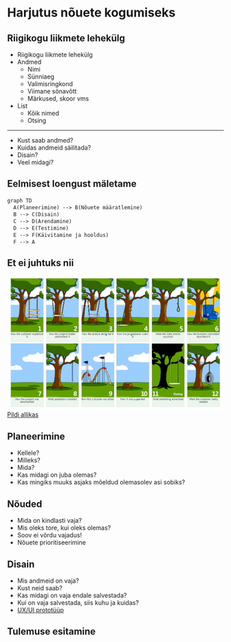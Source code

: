 # Harjutus nõuete kogumiseks

## Riigikogu liikmete lehekülg

- Riigikogu liikmete lehekülg
- Andmed
  - Nimi
  - Sünniaeg
  - Valimisringkond
  - Viimane sõnavõtt
  - Märkused, skoor vms
- List
  - Kõik nimed
  - Otsing

---

- Kust saab andmed?
- Kuidas andmeid säilitada?
- Disain?
- Veel midagi?

## Eelmisest loengust mäletame

```mermaid
graph TD
  A(Planeerimine) --> B(Nõuete määratlemine)
  B --> C(Disain)
  C --> D(Arendamine)
  D --> E(Testimine)
  E --> F(Käivitamine ja hooldus)
  F --> A
```

## Et ei juhtuks nii

![Projekti juthimine](Tree.jpg)  
[Pildi allikas](https://pmac-agpc.ca/sites/default/files/Tree.jpg)

## Planeerimine

- Kellele?
- Milleks?
- Mida?
- Kas midagi on juba olemas?
- Kas mingiks muuks asjaks mõeldud olemasolev asi sobiks?

## Nõuded

- Mida on kindlasti vaja?
- Mis oleks tore, kui oleks olemas?
- Soov ei võrdu vajadus!
- Nõuete prioritiseerimine

## Disain

- Mis andmeid on vaja?
- Kust neid saab?
- Kas midagi on vaja endale salvestada?
- Kui on vaja salvestada, siis kuhu ja kuidas?
- [UX/UI prototüüp](../../../concepts/prototyypimine/README.md)

## Tulemuse esitamine
